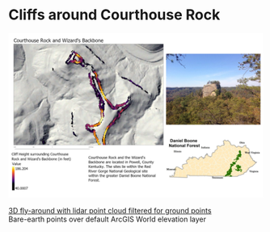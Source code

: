# Cliffs around Courthouse Rock

![Estimated cliff heights above 40 ft](layoutLab7CHR.jpg)

[3D fly-around with lidar point cloud filtered for ground points](https://www.youtube.com/watch?v=pzKycMSDcwA&feature=youtu.be)     
Bare-earth points over default ArcGIS World elevation layer